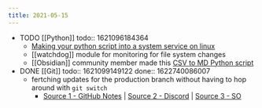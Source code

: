```yaml
---
title: 2021-05-15
---
```


- TODO [[Python]]
  todo:: 1621096184364
	- [Making your python script into a system service on linux](https://python.plainenglish.io/turning-your-python-script-into-a-real-program-cb702e16ed02)
	- [[watchdog]] module for monitoring for file system changes
	- [[Obsidian]] community member made this [CSV to MD Python script](https://github.com/kometenstaub/csv-to-md)
- DONE [[Git]]
  todo:: 1621099149122
  done:: 1622740086007
	- fertching updates for the production branch without having to hop around with `git switch`
		- [Source 1 - GitHub Notes](https://github.com/ebouchut/learn-git/wiki/Branch#merge-a-branch-without-doing-a-git-checkout-beforehand) | [Source 2 - Discord](https://discord.com/channels/737199036817342466/737199948910690344/843161442299674634) | [Source 3 - SO](https://stackoverflow.com/questions/3216360/merge-update-and-pull-git-branches-without-using-checkouts/17722977#17722977)